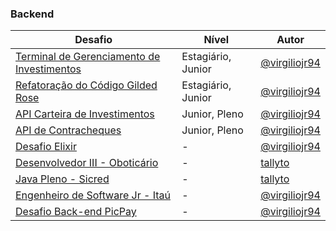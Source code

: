 ### Backend

| Desafio                                                                 | Nível                | Autor                        |
|-------------------------------------------------------------------------|----------------------|------------------------------|
| [Terminal de Gerenciamento de Investimentos](https://gist.github.com/virgiliojr94/56703ef76b71aee2d56d646b73841a4a) | Estagiário, Junior   | [@virgiliojr94](https://github.com/virgiliojr94) |
| [Refatoração do Código Gilded Rose](https://gist.github.com/virgiliojr94/87d782ccd6e1c9298389a00caa65a8f7) | Estagiário, Junior   | [@virgiliojr94](https://github.com/virgiliojr94) |
| [API Carteira de Investimentos](https://gist.github.com/virgiliojr94/bdf8b5df3e0d6908dad8e3930862682b) | Junior, Pleno        | [@virgiliojr94](https://github.com/virgiliojr94) |
| [API de Contracheques](https://gist.github.com/virgiliojr94/cdff7266225fb8e7e672db89240a2810) | Junior, Pleno        | [@virgiliojr94](https://github.com/virgiliojr94) |
| [Desafio Elixir](https://gist.github.com/virgiliojr94/7127135f2f8edf6a12fde28ef0f2fbfe) | -                    | [@virgiliojr94](https://github.com/virgiliojr94) |
| [Desenvolvedor III - Oboticário](https://gist.github.com/virgiliojr94/90903e415c871b37980749859fc7df08) | -                    | [tallyto](https://github.com/tallyto)            |
| [Java Pleno - Sicred](https://gist.github.com/virgiliojr94/7882b24932729bed1f0356f38f076abb) | -                    | [tallyto](https://github.com/tallyto)            |
| [Engenheiro de Software Jr - Itaú](https://gist.github.com/virgiliojr94/5767cf6a08060e2e42a384fd80506aca) | -                    | [@virgiliojr94](https://github.com/virgiliojr94)     
| [Desafio Back-end PicPay](https://github.com/PicPay/picpay-desafio-backend) | -                    | [@virgiliojr94](https://github.com/virgiliojr94)     